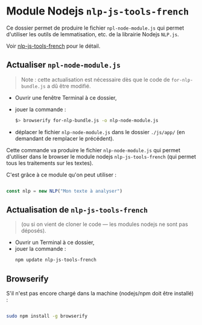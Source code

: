 # Module Nodejs `nlp-js-tools-french`

Ce dossier permet de produire le fichier `npl-node-module.js` qui permet d'utiliser les outils de lemmatisation, etc. de la librairie Nodejs `NLP.js`.

Voir [nlp-js-tools-french](https://npm.io/package/nlp-js-tools-french) pour le détail.

## Actualiser `npl-node-module.js`

> Note : cette actualisation est nécessaire dès que le code de `for-nlp-bundle.js` a dû être modifié.

* Ouvrir une fenêtre Terminal à ce dossier,
* jouer la commande :
  
  ~~~bash
  $> browserify for-nlp-bundle.js -o nlp-node-module.js
  ~~~
* déplacer le fichier `nlp-node-module.js` dans le dossier `./js/app/` (en demandant de remplacer le précédent).

Cette commande va produire le fichier `nlp-node-module.js` qui permet d'utiliser dans le browser le module nodejs `nlp-js-tools-french` (qui permet tous les traitements sur les textes).

C'est grâce à ce module qu'on peut utiliser :

~~~javascript

const nlp = new NLP("Mon texte à analyser")

~~~

## Actualisation de `nlp-js-tools-french`

> (ou si on vient de cloner le code — les modules nodejs ne sont pas déposés).

* Ouvrir un Terminal à ce dossier,
* jouer la commande :
    ~~~bash
    npm update nlp-js-tools-french
    ~~~


## Browserify

S'il n'est pas encore chargé dans la machine (nodejs/npm doit être installé) :

~~~bash

sudo npm install -g browserify

~~~
